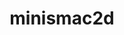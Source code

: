 ---
title: "minismac2d"
layout: cache
categories: [package, v0.18.1]
meta: {"versions": ["2.0"], "compilers": ["gcc@=7.3.1"], "oss": ["amzn2"], "platforms": ["linux"], "targets": ["aarch64", "graviton2", "x86_64_v3", "x86_64_v4"], "stacks": ["aws-ahug", "aws-ahug-aarch64", "root"], "num_specs": 4, "num_specs_by_stack": {"aws-ahug": 2, "root": 4, "aws-ahug-aarch64": 2}}
spec_details: [{"hash": "btniwg2o36cjqln3nf2qnwraw2npqyex", "compiler": "gcc@=7.3.1", "versions": ["2.0"], "os": "amzn2", "platform": "linux", "target": "x86_64_v4", "variants": [], "stacks": ["aws-ahug", "root"], "size": "-", "tarball": "https://binaries.spack.io/releases/v0.18.1/build_cache/linux-amzn2-x86_64_v4/gcc-7.3.1/minismac2d-2.0/linux-amzn2-x86_64_v4-gcc-7.3.1-minismac2d-2.0-btniwg2o36cjqln3nf2qnwraw2npqyex.spack"}, {"hash": "dyxec76hcxkz5sk2az4xzkm3eioxossz", "compiler": "gcc@=7.3.1", "versions": ["2.0"], "os": "amzn2", "platform": "linux", "target": "x86_64_v3", "variants": [], "stacks": ["aws-ahug", "root"], "size": "-", "tarball": "https://binaries.spack.io/releases/v0.18.1/build_cache/linux-amzn2-x86_64_v3/gcc-7.3.1/minismac2d-2.0/linux-amzn2-x86_64_v3-gcc-7.3.1-minismac2d-2.0-dyxec76hcxkz5sk2az4xzkm3eioxossz.spack"}, {"hash": "ey35uuaesv2qox3njmnts6qkkzdudh2q", "compiler": "gcc@=7.3.1", "versions": ["2.0"], "os": "amzn2", "platform": "linux", "target": "aarch64", "variants": [], "stacks": ["root", "aws-ahug-aarch64"], "size": "-", "tarball": "https://binaries.spack.io/releases/v0.18.1/build_cache/linux-amzn2-aarch64/gcc-7.3.1/minismac2d-2.0/linux-amzn2-aarch64-gcc-7.3.1-minismac2d-2.0-ey35uuaesv2qox3njmnts6qkkzdudh2q.spack"}, {"hash": "uym46rr6xr3bddfwcixsqaje26lsv6vl", "compiler": "gcc@=7.3.1", "versions": ["2.0"], "os": "amzn2", "platform": "linux", "target": "graviton2", "variants": [], "stacks": ["root", "aws-ahug-aarch64"], "size": "-", "tarball": "https://binaries.spack.io/releases/v0.18.1/build_cache/linux-amzn2-graviton2/gcc-7.3.1/minismac2d-2.0/linux-amzn2-graviton2-gcc-7.3.1-minismac2d-2.0-uym46rr6xr3bddfwcixsqaje26lsv6vl.spack"}]
---